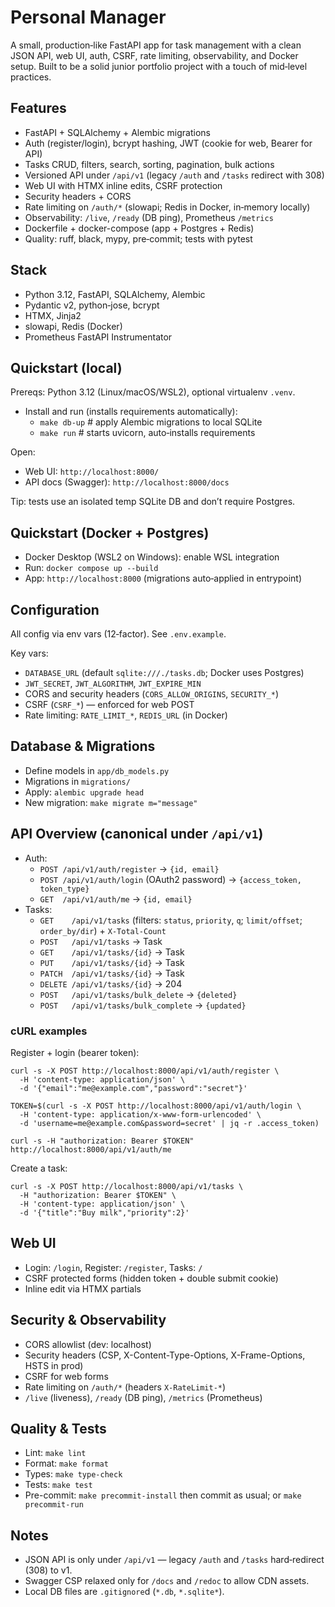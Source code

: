 # Personal Manager

A small, production‑like FastAPI app for task management with a clean JSON API, web UI, auth, CSRF, rate limiting, observability, and Docker setup. Built to be a solid junior portfolio project with a touch of mid‑level practices.

## Features
- FastAPI + SQLAlchemy + Alembic migrations
- Auth (register/login), bcrypt hashing, JWT (cookie for web, Bearer for API)
- Tasks CRUD, filters, search, sorting, pagination, bulk actions
- Versioned API under `/api/v1` (legacy `/auth` and `/tasks` redirect with 308)
- Web UI with HTMX inline edits, CSRF protection
- Security headers + CORS
- Rate limiting on `/auth/*` (slowapi; Redis in Docker, in‑memory locally)
- Observability: `/live`, `/ready` (DB ping), Prometheus `/metrics`
- Dockerfile + docker-compose (app + Postgres + Redis)
- Quality: ruff, black, mypy, pre‑commit; tests with pytest

## Stack
- Python 3.12, FastAPI, SQLAlchemy, Alembic
- Pydantic v2, python‑jose, bcrypt
- HTMX, Jinja2
- slowapi, Redis (Docker)
- Prometheus FastAPI Instrumentator

## Quickstart (local)
Prereqs: Python 3.12 (Linux/macOS/WSL2), optional virtualenv `.venv`.

- Install and run (installs requirements automatically):
  - `make db-up`   # apply Alembic migrations to local SQLite
  - `make run`     # starts uvicorn, auto‑installs requirements

Open:
- Web UI: `http://localhost:8000/`
- API docs (Swagger): `http://localhost:8000/docs`

Tip: tests use an isolated temp SQLite DB and don’t require Postgres.

## Quickstart (Docker + Postgres)
- Docker Desktop (WSL2 on Windows): enable WSL integration
- Run: `docker compose up --build`
- App: `http://localhost:8000` (migrations auto‑applied in entrypoint)

## Configuration
All config via env vars (12‑factor). See `.env.example`.

Key vars:
- `DATABASE_URL` (default `sqlite:///./tasks.db`; Docker uses Postgres)
- `JWT_SECRET`, `JWT_ALGORITHM`, `JWT_EXPIRE_MIN`
- CORS and security headers (`CORS_ALLOW_ORIGINS`, `SECURITY_*`)
- CSRF (`CSRF_*`) — enforced for web POST
- Rate limiting: `RATE_LIMIT_*`, `REDIS_URL` (in Docker)

## Database & Migrations
- Define models in `app/db_models.py`
- Migrations in `migrations/`
- Apply: `alembic upgrade head`
- New migration: `make migrate m="message"`

## API Overview (canonical under `/api/v1`)
- Auth:
  - `POST /api/v1/auth/register` → `{id, email}`
  - `POST /api/v1/auth/login` (OAuth2 password) → `{access_token, token_type}`
  - `GET  /api/v1/auth/me` → `{id, email}`
- Tasks:
  - `GET    /api/v1/tasks` (filters: `status`, `priority`, `q`; `limit/offset`; `order_by/dir`) + `X-Total-Count`
  - `POST   /api/v1/tasks` → Task
  - `GET    /api/v1/tasks/{id}` → Task
  - `PUT    /api/v1/tasks/{id}` → Task
  - `PATCH  /api/v1/tasks/{id}` → Task
  - `DELETE /api/v1/tasks/{id}` → 204
  - `POST   /api/v1/tasks/bulk_delete` → `{deleted}`
  - `POST   /api/v1/tasks/bulk_complete` → `{updated}`

### cURL examples
Register + login (bearer token):
```
curl -s -X POST http://localhost:8000/api/v1/auth/register \
  -H 'content-type: application/json' \
  -d '{"email":"me@example.com","password":"secret"}'

TOKEN=$(curl -s -X POST http://localhost:8000/api/v1/auth/login \
  -H 'content-type: application/x-www-form-urlencoded' \
  -d 'username=me@example.com&password=secret' | jq -r .access_token)

curl -s -H "authorization: Bearer $TOKEN" http://localhost:8000/api/v1/auth/me
```
Create a task:
```
curl -s -X POST http://localhost:8000/api/v1/tasks \
  -H "authorization: Bearer $TOKEN" \
  -H 'content-type: application/json' \
  -d '{"title":"Buy milk","priority":2}'
```

## Web UI
- Login: `/login`, Register: `/register`, Tasks: `/`
- CSRF protected forms (hidden token + double submit cookie)
- Inline edit via HTMX partials

## Security & Observability
- CORS allowlist (dev: localhost)
- Security headers (CSP, X-Content-Type-Options, X-Frame-Options, HSTS in prod)
- CSRF for web forms
- Rate limiting on `/auth/*` (headers `X-RateLimit-*`)
- `/live` (liveness), `/ready` (DB ping), `/metrics` (Prometheus)

## Quality & Tests
- Lint: `make lint`
- Format: `make format`
- Types: `make type-check`
- Tests: `make test`
- Pre-commit: `make precommit-install` then commit as usual; or `make precommit-run`

## Notes
- JSON API is only under `/api/v1` — legacy `/auth` and `/tasks` hard‑redirect (308) to v1.
- Swagger CSP relaxed only for `/docs` and `/redoc` to allow CDN assets.
- Local DB files are `.gitignore`d (`*.db`, `*.sqlite*`).

